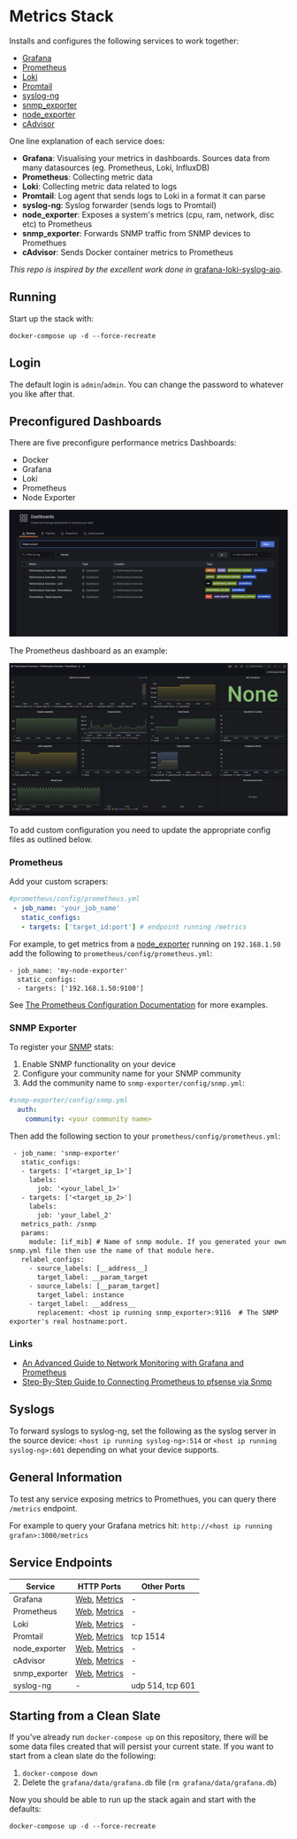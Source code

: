 # Metrics Stack

Installs and configures the following services to work together:

- [Grafana](https://grafana.com/)
- [Prometheus](https://prometheus.io/)
- [Loki](https://grafana.com/docs/loki/latest/)
- [Promtail](https://grafana.com/docs/loki/latest/clients/promtail/)
- [syslog-ng](https://www.syslog-ng.com/)
- [snmp_exporter](https://github.com/prometheus/snmp_exporter)
- [node_exporter](https://github.com/prometheus/node_exporter)
- [cAdvisor](https://github.com/google/cadvisor)



One line explanation of each service does:

- **Grafana**: Visualising your metrics in dashboards. Sources data from many datasources (eg. Prometheus, Loki, InfluxDB)
- **Prometheus**: Collecting metric data
- **Loki**: Collecting metric data related to logs
- **Promtail**: Log agent that sends logs to Loki in a format it can parse
- **syslog-ng**: Syslog forwarder (sends logs to Promtail)
- **node_exporter**: Exposes a system's metrics (cpu, ram, network, disc etc) to Prometheus
- **snmp_exporter**: Forwards SNMP traffic from SNMP devices to Promethues
- **cAdvisor**: Sends Docker container metrics to Prometheus

*This repo is inspired by the excellent work done in* [grafana-loki-syslog-aio](https://github.com/lux4rd0/grafana-loki-syslog-aio).

## Running

Start up the stack with:

```
docker-compose up -d --force-recreate
```

## Login

The default login is `admin`/`admin`. You can change the password to whatever you like after that.

## Preconfigured Dashboards

There are five preconfigure performance metrics Dashboards:

- Docker
- Grafana
- Loki
- Prometheus
- Node Exporter


![Performance Dashboards](docs/img/performance-dashboards.png)


The Prometheus dashboard as an example:


![Example Dashboard](docs/img/prometheus-dashboard.png)




To add custom configuration you need to update the appropriate config files as outlined below.

### Prometheus

Add your custom scrapers:


```yaml
#prometheus/config/prometheus.yml
 - job_name: 'your_job_name'
   static_configs:
   - targets: ['target_id:port'] # endpoint running /metrics
```

For example, to get metrics from a [node_exporter](https://github.com/prometheus/node_exporter) running on `192.168.1.50` add the following to `prometheus/config/prometheus.yml`:

```
- job_name: 'my-node-exporter'
  static_configs:
  - targets: ['192.168.1.50:9100']
```

See [The Prometheus Configuration Documentation](https://prometheus.io/docs/prometheus/latest/configuration/configuration/) for more examples.

### SNMP Exporter

To register your [SNMP](https://en.wikipedia.org/wiki/Simple_Network_Management_Protocol) stats:
1. Enable SNMP functionality on your device
1. Configure your community name for your SNMP community
1. Add the community name to `snmp-exporter/config/snmp.yml`:



```yaml
#snmp-exporter/config/snmp.yml
  auth:
    community: <your community name>
```


Then add the following section to your `prometheus/config/prometheus.yml`:

```
 - job_name: 'snmp-exporter'
   static_configs:
   - targets: ['<target_ip_1>']
     labels:
       job: '<your_label_1>'
   - targets: ['<target_ip_2>']
     labels:
       job: 'your_label_2'
   metrics_path: /snmp
   params:
     module: [if_mib] # Name of snmp module. If you generated your own snmp.yml file then use the name of that module here.
   relabel_configs:
     - source_labels: [__address__]
       target_label: __param_target
     - source_labels: [__param_target]
       target_label: instance
     - target_label: __address__
       replacement: <host ip running snmp_exporter>:9116  # The SNMP exporter's real hostname:port.
```

### Links
 - [An Advanced Guide to Network Monitoring with Grafana and Prometheus](https://grafana.com/blog/2022/02/01/an-advanced-guide-to-network-monitoring-with-grafana-and-prometheus/)
- [Step-By-Step Guide to Connecting Prometheus to pfsense via Snmp](https://brendonmatheson.com/2021/02/07/step-by-step-guide-to-connecting-prometheus-to-pfsense-via-snmp.html)

## Syslogs

To forward syslogs to syslog-ng, set the following as the syslog server in the source device:
`<host ip running syslog-ng>:514` or `<host ip running syslog-ng>:601` depending on what your device supports.


## General Information

To test any service exposing metrics to Promethues, you can query there `/metrics` endpoint.

For example to query your Grafana metrics hit: `http://<host ip running grafan>:3000/metrics`

## Service Endpoints

| Service | HTTP Ports | Other Ports |
| ------- | ---- | ---- |
| Grafana| [Web](http://localhost:3000), [Metrics](http://localhost:3000/metrics) | - |
| Prometheus| [Web](http://localhost:9090), [Metrics](http://localhost:9090/metrics) | - |
| Loki| [Web](http://localhost:3100/ready), [Metrics](http://localhost:3100/metrics) | - |
| Promtail| [Web](http://localhost:9080), [Metrics](http://localhost:9080/metrics) | tcp 1514 |
| node_exporter| [Web](http://localhost:9100/), [Metrics](http://localhost:9100/metrics) | - |
| cAdvisor| [Web](http://localhost:8080/), [Metrics](http://localhost:8080/metrics) | - |
| snmp_exporter| [Web](http://localhost:9116/), [Metrics](http://localhost:9116/metrics) | - |
| syslog-ng| - | udp 514, tcp 601 |



## Starting from a Clean Slate


If you've already run `docker-compose up` on this repository, there will be some data files created that will persist your current state. If you want to start from a clean slate do the following:

1. `docker-compose down`
1. Delete the `grafana/data/grafana.db` file (`rm grafana/data/grafana.db`)

Now you should be able to run up the stack again and start with the defaults:

```
docker-compose up -d --force-recreate
```

